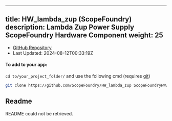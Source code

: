 
---
title: HW_lambda_zup (ScopeFoundry)
description: Lambda Zup Power Supply ScopeFoundry Hardware Component
weight: 25
---
- [GitHub Repository](https://github.com/ScopeFoundry/HW_lambda_zup)
- Last Updated: 2024-08-12T00:33:19Z


#### To add to your app:

`cd to/your_project_folder/` and use the following cmd (requires [git](/docs/100_development/20_git/))

```bash
git clone https://github.com/ScopeFoundry/HW_lambda_zup ScopeFoundryHW/lambda_zup
```


## Readme
README could not be retrieved.
